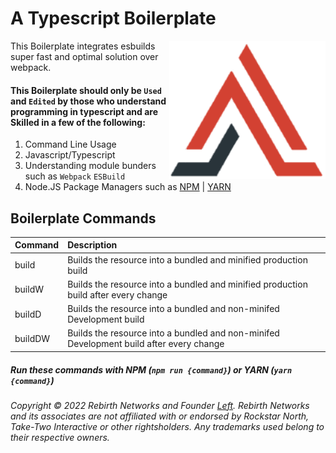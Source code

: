 # A Typescript Boilerplate

<img src="https://raw.githubusercontent.com/BigBoyLeft/Rebirth/main/src/code/assets/rebirth.png" style="right:0" align="right" width="250px">

This Boilerplate integrates esbuilds super fast and optimal solution over webpack.

#### This Boilerplate should only be `Used` and `Edited` by those who understand programming in typescript and are Skilled in a few of the following:

1. Command Line Usage
2. Javascript/Typescript
3. Understanding module bunders such as `Webpack` `ESBuild`
4. Node.JS Package Managers such as [NPM](https://www.npmjs.com/) | [YARN](https://yarnpkg.com/)

## Boilerplate Commands

| Command | Description                                                                             |
| :------ | :-------------------------------------------------------------------------------------- |
| build   | Builds the resource into a bundled and minified production build                        |
| buildW  | Builds the resource into a bundled and minified production build after every change     |
| buildD  | Builds the resource into a bundled and non-minifed Development build                    |
| buildDW | Builds the resource into a bundled and non-minifed Development build after every change |

##### Run these commands with NPM (``npm run {command}``) or YARN (``yarn {command}``)

###### Copyright &copy; 2022 Rebirth Networks and Founder [Left](https://github.com/BigBoyLeft). Rebirth Networks and its associates are not affiliated with or endorsed by Rockstar North, Take-Two Interactive or other rightsholders. Any trademarks used belong to their respective owners.
